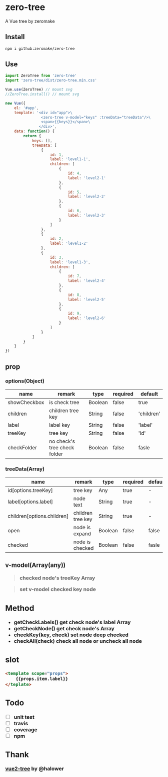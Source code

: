 # zero-tree
A Vue tree by zeromake

## Install
``` bash
npm i github:zeromake/zero-tree
```
## Use
``` javascript
import ZeroTree from 'zero-tree'
import 'zero-tree/dist/zero-tree.min.css'

Vue.use(ZeroTree) // mount svg
//ZeroTree.install() // mount svg

new Vue({
    el: '#app',
    template: '<div id="app">\
                <zero-tree v-model="keys" :treeData="treeData"/>\
                <span>{{keys}}</span>\
               </div>',
    data: function() {
        return {
            keys: [],
            treeData: [
                {
                    id: 1,
                    label: 'level1-1',
                    children: [
                        {
                            id: 4,
                            label: 'level2-1'
                        },
                        {
                            id: 5,
                            label: 'level2-2'
                        },
                        {
                            id: 6,
                            label: 'level2-3'
                        }
                    ]
                },
                {
                    id: 2,
                    label: 'level1-2'
                },
                {
                    id: 3,
                    label: 'level1-3',
                    children: [
                        {
                            id: 7,
                            label: 'level2-4'
                        },
                        {
                            id: 8,
                            label: 'level2-5'
                        },
                        {
                            id: 9,
                            label: 'level2-6'
                        }
                    ]
                }
            ]
        }
    }
})
```
## prop
### options(Object)
| name | remark | type | required | default|
| ---- | ------ | ---- | -------- | ------ |
| showCheckbox | is check tree | Boolean | false | true |
| children | children tree key | String | false | 'children' |
| label | label key | String | false | 'label' |
| treeKey | tree key | String | false | 'id' |
| checkFolder | no check's tree check folder  | Boolean | false | fasle |

### treeData(Array<Object>)
| name | remark | type | required | default|
| ---- | ------ | ---- | -------- | ------ |
| id[options.treeKey] | tree key | Any | true | - |
| label[options.label] | node text | String | true | - |
| children[options.children] | children tree key | String | true | - |
| open | node is expand | Boolean | false | false |
| checked | node is checked | Boolean | false | fasle |
### v-model(Array(any))
> checked node's treeKey Array

> set v-model checked key node

## Method
- getCheckLabels() get check node's label Array
- getCheckNode() get check node's Array
- checkKey(key, check) set node deep checked
- checkAll(check) check all node or uncheck all node

## slot
``` html
<template scope="props">
    {{props.item.label}}
</teplate>
```
## Todo
- [ ] unit test
- [ ] travis
- [ ] coverage
- [ ] npm

## Thank
[vue2-tree](https://github.com/halower/vue2-tree) by @halower
